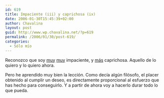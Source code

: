```yaml
---
id: 619
title: Impaciente (iii) y caprichosa (ix)
date: 2006-01-30T15:45:39+02:00
author: Chavalina
layout: post
guid: http://www.wp.chavalina.net/?p=619
permalink: /2006/01/30/post-619/
categories:
  - Sólo mío
---
```

Reconozco que soy <a href="http://www.chavalina.net/comentar.php?idpost=247" target="_blank">muy</a> <a href="http://www.chavalina.net/comentar.php?idpost=474" target="_blank">muy</a> impaciente, y <a href="http://www.chavalina.net/archivos.php?patron=caprichosa&buscar=busca#listado" target="_blank">más</a> caprichosa. Aquello de lo quiero y lo quiero ahora.

Pero he aprendido muy bien la lección. Como decía algún filósofo, el placer obtenido al cumplir un deseo, es directamente proporcional al esfuerzo que has hecho para conseguirlo. Y a partir de ahora voy a hacerlo durar todo lo que pueda.